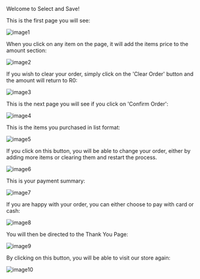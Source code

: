 Welcome to Select and Save!

This is the first page you will see:

![image1](https://github.com/JeanieV/POS-System/assets/115072704/d78f8f2f-7302-4f2f-bf7f-a343fcfca72a)

When you click on any item on the page, it will add the items price to the amount section:

![image2](https://github.com/JeanieV/POS-System/assets/115072704/b8b6dcb3-c2e2-4e40-8e9a-0373e8680b0b)


If you wish to clear your order, simply click on the 'Clear Order' button and the amount will return to R0:

![image3](https://github.com/JeanieV/POS-System/assets/115072704/d4acad3d-f7be-48c4-b917-95ac278e6a7f)

This is the next page you will see if you click on 'Confirm Order':

![image4](https://github.com/JeanieV/POS-System/assets/115072704/ed2531d2-0e87-43c1-a037-bfe79096db5e)

This is the items you purchased in list format:

![image5](https://github.com/JeanieV/POS-System/assets/115072704/f2bd162d-53b1-4eed-9e61-e1f364e5bfa1)

If you click on this button, you will be able to change your order, either by adding more items or clearing them and restart the process.

![image6](https://github.com/JeanieV/POS-System/assets/115072704/bb08e88c-4d57-4a42-9222-ec807bb8bdf2)

This is your payment summary:

![image7](https://github.com/JeanieV/POS-System/assets/115072704/6eb6e251-dbb3-4339-be36-6a8d6dc035f6)

If you are happy with your order, you can either choose to pay with card or cash:

![image8](https://github.com/JeanieV/POS-System/assets/115072704/50762237-15e9-4407-acfa-e22a15cb63af)

You will then be directed to the Thank You Page:

![image9](https://github.com/JeanieV/POS-System/assets/115072704/09163a62-ed88-4264-a280-59cd53bcd9d4)

By clicking on this button, you will be able to visit our store again:

![image10](https://github.com/JeanieV/POS-System/assets/115072704/dda498d8-e0d2-40ed-b273-89f6400b5733)
